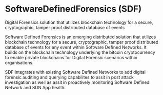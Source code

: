 # SoftwareDefinedForensics (SDF)
Digital Forensics solution that utilizes blockchain technology for a secure, cryptographic, tamper proof distributed database of events  

Software Defined Forensics is an emerging distributed solution that utilizes blockchain technology for a secure, cryptographic, tamper proof distributed database of events for any event within Software Defined Networks. It builds on the blockchain technology underlying the bitcoin cryptocurrency to enable private blockchains for Digital Forensic scenarios within organisations.

SDF integrates with existing Software Defined Networks to add digital forensic auditing and querying capabilites to assit in post attack investigation as well as assit in proactively monitoring Software Defined Network and SDN App health.
